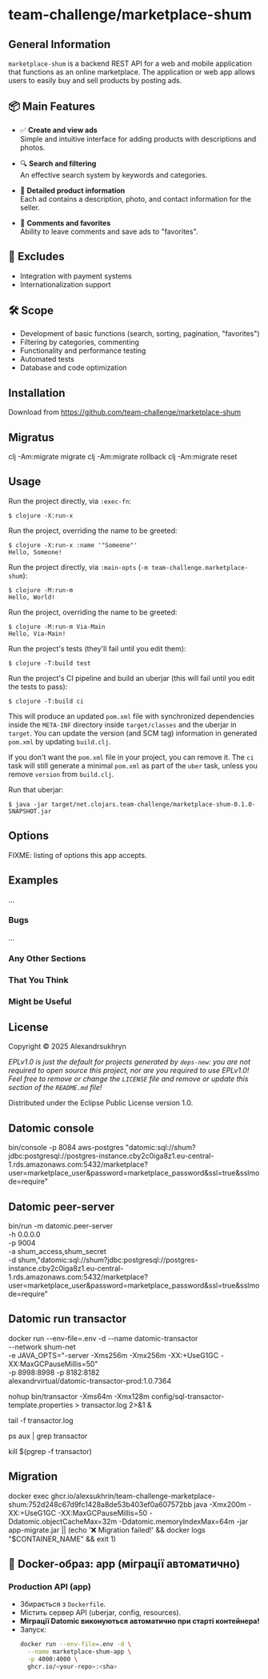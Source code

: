 # team-challenge/marketplace-shum

## General Information

`marketplace-shum` is a backend REST API for a web and mobile application that functions as an online marketplace. The application or web app allows users to easily buy and sell products by posting ads.

## 📦 Main Features

- ✅ **Create and view ads**  
  Simple and intuitive interface for adding products with descriptions and photos.
  
- 🔍 **Search and filtering**  
  An effective search system by keywords and categories.

- 📄 **Detailed product information**  
  Each ad contains a description, photo, and contact information for the seller.

- 💬 **Comments and favorites**  
  Ability to leave comments and save ads to "favorites".

## 🚫 Excludes

- Integration with payment systems
- Internationalization support

## 🛠 Scope

- Development of basic functions (search, sorting, pagination, "favorites")
- Filtering by categories, commenting
- Functionality and performance testing
- Automated tests
- Database and code optimization

## Installation

Download from https://github.com/team-challenge/marketplace-shum

## Migratus

clj -Am:migrate migrate
clj -Am:migrate rollback
clj -Am:migrate reset

## Usage

Run the project directly, via `:exec-fn`:

    $ clojure -X:run-x

Run the project, overriding the name to be greeted:

    $ clojure -X:run-x :name '"Someone"'
    Hello, Someone!

Run the project directly, via `:main-opts` (`-m team-challenge.marketplace-shum`):

    $ clojure -M:run-m
    Hello, World!

Run the project, overriding the name to be greeted:

    $ clojure -M:run-m Via-Main
    Hello, Via-Main!

Run the project's tests (they'll fail until you edit them):

    $ clojure -T:build test

Run the project's CI pipeline and build an uberjar (this will fail until you edit the tests to pass):

    $ clojure -T:build ci

This will produce an updated `pom.xml` file with synchronized dependencies inside the `META-INF`
directory inside `target/classes` and the uberjar in `target`. You can update the version (and SCM tag)
information in generated `pom.xml` by updating `build.clj`.

If you don't want the `pom.xml` file in your project, you can remove it. The `ci` task will
still generate a minimal `pom.xml` as part of the `uber` task, unless you remove `version`
from `build.clj`.

Run that uberjar:

    $ java -jar target/net.clojars.team-challenge/marketplace-shum-0.1.0-SNAPSHOT.jar

## Options

FIXME: listing of options this app accepts.

## Examples

...

### Bugs

...

### Any Other Sections
### That You Think
### Might be Useful

## License

Copyright © 2025 Alexandrsukhryn

_EPLv1.0 is just the default for projects generated by `deps-new`: you are not_
_required to open source this project, nor are you required to use EPLv1.0!_
_Feel free to remove or change the `LICENSE` file and remove or update this_
_section of the `README.md` file!_

Distributed under the Eclipse Public License version 1.0.

## Datomic console

bin/console -p 8084 aws-postgres "datomic:sql://shum?jdbc:postgresql://postgres-instance.cby2c0iga8z1.eu-central-1.rds.amazonaws.com:5432/marketplace?user=marketplace_user&password=marketplace_password&ssl=true&sslmode=require"

## Datomic peer-server 

bin/run -m datomic.peer-server \
  -h 0.0.0.0 \
  -p 9004 \
  -a shum_access,shum_secret \
  -d shum,"datomic:sql://shum?jdbc:postgresql://postgres-instance.cby2c0iga8z1.eu-central-1.rds.amazonaws.com:5432/marketplace?user=marketplace_user&password=marketplace_password&ssl=true&sslmode=require"

## Datomic run transactor

docker run --env-file=.env -d --name datomic-transactor \
            --network shum-net \
            -e JAVA_OPTS="-server -Xms256m -Xmx256m -XX:+UseG1GC -XX:MaxGCPauseMillis=50" \
            -p 8998:8998 -p 8182:8182 \
            alexandrvirtual/datomic-transactor-prod:1.0.7364

nohup bin/transactor -Xms64m -Xmx128m config/sql-transactor-template.properties > transactor.log 2>&1 &

tail -f transactor.log

ps aux | grep transactor

kill $(pgrep -f transactor)

## Migration

docker exec ghcr.io/alexsukhrin/team-challenge-marketplace-shum:752d248c67d9fc1428a8de53b403ef0a607572bb java -Xmx200m -XX:+UseG1GC -XX:MaxGCPauseMillis=50 -Ddatomic.objectCacheMax=32m -Ddatomic.memoryIndexMax=64m -jar app-migrate.jar || (echo '❌ Migration failed!' && docker logs "$CONTAINER_NAME" && exit 1)

## 🐳 Docker-образ: app (міграції автоматично)

### Production API (app)
- Збирається з `Dockerfile`.
- Містить сервер API (uberjar, config, resources).
- **Міграції Datomic виконуються автоматично при старті контейнера!**
- Запуск:
  ```sh
  docker run --env-file=.env -d \
    --name marketplace-shum-app \
    -p 4000:4000 \
    ghcr.io/<your-repo>:<sha>
  ```
